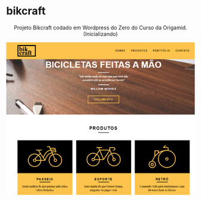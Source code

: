 # bikcraft
<p align="center"> Projeto Bikcraft codado em Wordpress do Zero do Curso da Origamid. (Inicializando)</p>

<p align="center"><a href="#!" target="_blank" rel="noopener noreferrer"><img src="https://github.com/HakaCode/bikcraft/blob/master/img/Screenshot.png" alt="Screenshot"></a></p>